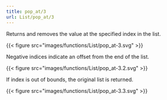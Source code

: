 ```yaml
---
title: pop_at/3
url: List/pop_at/3
---
```



Returns and removes the value at the specified index in the list.

{{< figure src="images/functions/List/pop_at-3.svg" >}}

Negative indices indicate an offset from the end of the list.

{{< figure src="images/functions/List/pop_at-3.2.svg" >}}

If index is out of bounds, the original list is returned.

{{< figure src="images/functions/List/pop_at-3.3.svg" >}}
